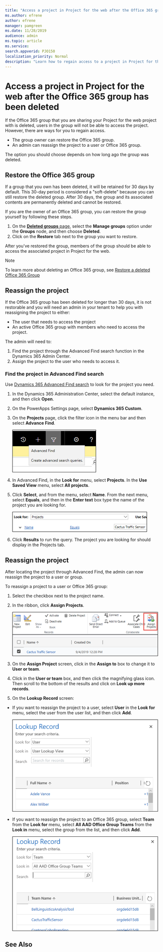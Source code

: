 ```yaml
---
title: "Access a project in Project for the web after the Office 365 group has been deleted"
ms.author: efrene
author: efrene
manager: pamgreen
ms.date: 11/28/2019
audience: admin
ms.topic: article
ms.service: 
search.appverid: PJO150
localization_priority: Normal
description: "Learn how to regain access to a project in Project for the web after the associated Office 365 group has been deleted."
---
```


# Access a project in Project for the web after the Office 365 group has been deleted

If the Office 365 group that you are sharing your Project for the web project with is deleted, users in the group will not be able to access the project.  However, there are ways for you to regain access.

- The group owner can restore the Office 365 group.
- An admin can reassign the project to a user or Office 365 group.

The option you should choose depends on how long ago the group was deleted.

## Restore the Office 365 group

If a group that you own has been deleted, it will be retained for 30 days by default. This 30-day period is considered a "soft-delete" because you can still restore the deleted group. After 30 days, the group and its associated contents are permanently deleted and cannot be restored.

If you are the owner of an Office 365 group, you can restore the group yourself by following these steps.

1. On the [**Deleted groups** page](https://outlook.office.com/people/group/deleted), select the **Manage groups** option under the **Groups** node, and then choose **Deleted**.
2. Click on the **Restore** tab next to the group you want to restore.

After you've restored the group, members of the group should be able to access the associated project in Project for the web.

> [!Note]
> To learn more about deleting an Office 365 group, see [Restore a deleted Office 365 Group](https://docs.microsoft.com/office365/admin/create-groups/restore-deleted-group?view=o365-worldwide)

## Reassign the project

If the Office 365 group has been deleted for longer than 30 days, it is not restorable and you will need an admin in your tenant to help you with reassigning the project to either:

- The user that needs to access the project
- An active Office 365 group with members who need to access the project.

The admin will need to:
1. Find the project through the Advanced Find search function in the Dynamics 365 Admin Center.
2. Assign the project to the user who needs to access it. 

### Find the project in Advanced Find search

Use [Dynamics 365 Advanced Find search](https://docs.microsoft.com/dynamics365/customer-engagement/basics/save-advanced-find-search) to look for the project you need.

1.	In the Dynamics 365 Administration Center, select the default instance, and then click **Open**.
2.	On the PowerApps Settings page, select **Dynamics 365 Custom**.
3.	On the **Projects** page, click the filter icon in the menu bar and then select **Advance Find**.

    ![Advanced Find](media/AdvancedFind.png)
4.	In Advanced Find, in the **Look for** menu, select **Projects**.  In the **Use Saved View** menu, select **All projects**.
   
 
5.	Click **Select**, and from the menu, select **Name**.  From the next menu, select **Equals**, and then in the **Enter text** box type the name of the project you are looking for. </br>

     ![Advanced Find Filter](media/AdvancedFindFilter.png)

6. Click **Results** to run the query. The project you are looking for should display in the Projects tab.


## Reassign the project 

After locating the project through Advanced Find, the admin can now reassign the project to a user or group. 

To reassign a project to a user or Office 365 group: 


1. Select the checkbox next to the project name.
2. In the ribbon, click **Assign Projects**.</br>

     ![Assign project](media/AssignProject.png)
1. On the **Assign Project** screen, click in the **Assign to** box to change it to **User or team**.
2. Click in the **User or team** box, and then click the magnifying glass icon. Then scroll to the bottom of the results and click on **Look up more records**.
3.  On the **Lookup Record** screen:
- If you want to reassign the project to a user, select **User** in the **Look for** menu, select the user from the user list, and then click **Add**.


     ![Lookup Record](media/LookupRecordUser.png)

- If you want to reassign the project to an Office 365 group, select **Team** from the **Look for** menu, select **All AAD Office Group Teams** from the **Look in** menu, select the group from the list, and then click **Add**.

     ![Lookup Record](media/LookupRecord.png)






## See Also
  
  



